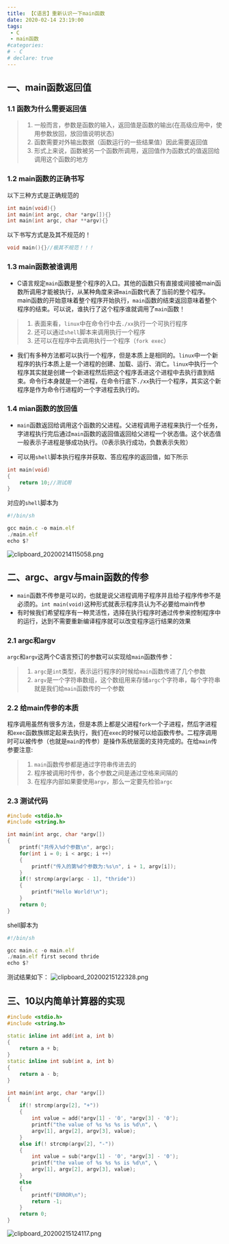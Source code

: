 ```yaml
---
title: 【C语言】重新认识一下main函数
date: 2020-02-14 23:19:00
tags: 
 - C
 - main函数
#categories: 
# - C
# declare: true
---
```



## 一、main函数返回值

### 1.1 函数为什么需要返回值

>1. 一般而言，参数是函数的输入，返回值是函数的输出(在高级应用中，使用参数放回，放回值说明状态)
>2. 函数需要对外输出数据（函数运行的一些结果值）因此需要返回值
>3. 形式上来说，函数被另一个函数所调用，返回值作为函数式的值返回给调用这个函数的地方
<!--more-->
### 1.2 main函数的正确书写

以下三种方式是正确规范的

```cpp
int main(void){}
int main(int argc, char *argv[]){}
int main(int argc, char **argv){}
```

以下书写方式是及其不规范的！

```cpp
void main(){}//极其不规范！！！
```

### 1.3 main函数被谁调用

* C语言规定`main`函数是整个程序的入口。其他的函数只有直接或间接被main函数所调用才能被执行，从某种角度来讲`main`函数代表了当前的整个程序。main函数的开始意味着整个程序开始执行，`main`函数的结束返回意味着整个程序的结束。可以说，谁执行了这个程序谁就调用了`main`函数！

>1. 表面来看，`linux`中在命令行中去`./xx`执行一个可执行程序
>2. 还可以通过`shell`脚本来调用执行一个程序
>3. 还可以在程序中去调用执行一个程序（`fork exec`）

* 我们有多种方法都可以执行一个程序，但是本质上是相同的。`linux`中一个新程序的执行本质上是一个进程的创建、加载、运行、消亡。`linux`中执行一个程序其实就是创建一个新进程然后把这个程序丢进这个进程中去执行直到结束。命令行本身就是一个进程，在命令行底下`./xx`执行一个程序，其实这个新程序是作为命令行进程的一个字进程去执行的。

### 1.4 mian函数的放回值

* `main`函数返回给调用这个函数的父进程。父进程调用子进程来执行一个任务，字进程执行完后通过`main`函数的返回值返回给父进程一个状态值。这个状态值一般表示子进程是够成功执行。（0表示执行成功，负数表示失败）

* 可以用`shell`脚本执行程序并获取、答应程序的返回值，如下所示

```cpp
int main(void)
{
    return 10;//测试用
}
```

对应的`shell`脚本为

```javascript
#!/bin/sh

gcc main.c -o main.elf
./main.elf
echo $?
```

![clipboard_20200214115058.png](https://graph-1301143676.cos.ap-chengdu.myqcloud.com/C%E9%AB%98%E7%BA%A7/debug/clipboard_20200214115058.png)

## 二、argc、argv与main函数的传参

* `main`函数不传参是可以的，也就是说父进程调用子程序并且给子程序传参不是必须的。`int main(void)`这种形式就表示程序员认为不必要给main传参
* 有时候我们希望程序有一种灵活性，选择在执行程序时通过传参来控制程序中的运行，达到不需要重新编译程序就可以改变程序运行结果的效果

### 2.1 argc和argv

`argc`和`argv`这两个C语言预订的参数可以实现给`main`函数传参：

>1. `argc`是`int`类型，表示运行程序的时候给`main`函数传递了几个参数
>2. `argv`是一个字符串数组，这个数组用来存储`argc`个字符串，每个字符串就是我们给`main`函数传的一个参数

### 2.2 给main传参的本质

程序调用虽然有很多方法，但是本质上都是父进程`fork`一个子进程，然后字进程和`exec`函数族绑定起来去执行，我们在`exec`的时候可以给函数传参。二程序调用时可以被传参（也就是`main`的传参）是操作系统层面的支持完成的。在给`main`传参要注意:

>1. `main`函数传参都是通过字符串传进去的
>2. 程序被调用时传参，各个参数之间是通过空格来间隔的
>3. 在程序内部如果要使用`argv`，那么一定要先检验`argc`

### 2.3 测试代码

```cpp
#include <stdio.h>
#include <string.h>

int main(int argc, char *argv[])
{
    printf("共传入%d个参数\n", argc);
    for(int i = 0; i < argc; i ++)
    {
        printf("传入的第%d个参数为:%s\n", i + 1, argv[i]);
    }
    if(! strcmp(argv[argc - 1], "thride"))
    {
        printf("Hello World!\n");
    }
    return 0;
}
```

shell脚本为

```javascript
#!/bin/sh

gcc main.c -o main.elf
./main.elf first second thride
echo $?
```

测试结果如下：
![clipboard_20200215122328.png](https://graph-1301143676.cos.ap-chengdu.myqcloud.com/C%E9%AB%98%E7%BA%A7/debug/clipboard_20200215122328.png)

## 三、10以内简单计算器的实现

```cpp
#include <stdio.h>
#include <string.h>

static inline int add(int a, int b)
{
    return a + b;
}
static inline int sub(int a, int b)
{
    return a - b;
}

int main(int argc, char *argv[])
{
    if(! strcmp(argv[2], "+"))
    {
        int value = add(*argv[1] - '0', *argv[3] - '0');
        printf("the value of %s %s %s is %d\n", \
        argv[1], argv[2], argv[3], value);
    }
    else if(! strcmp(argv[2], "-"))
    {
        int value = sub(*argv[1] - '0', *argv[3] - '0');
        printf("the value of %s %s %s is %d\n", \
        argv[1], argv[2], argv[3], value);
    }
    else
    {
        printf("ERROR\n");
        return -1;
    }
    return 0;
}
```

![clipboard_20200215124117.png](https://graph-1301143676.cos.ap-chengdu.myqcloud.com/C%E9%AB%98%E7%BA%A7/debug/clipboard_20200215124117.png)

